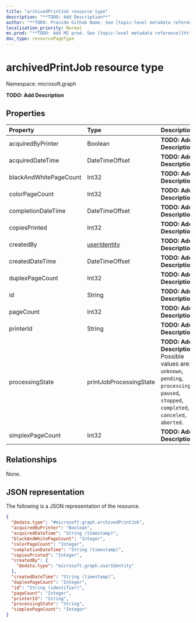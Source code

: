 ```yaml
---
title: "archivedPrintJob resource type"
description: "**TODO: Add Description**"
author: "**TODO: Provide Github Name. See [topic-level metadata reference](https://msgo.azurewebsites.net/add/document/guidelines/metadata.html#topic-level-metadata)**"
localization_priority: Normal
ms.prod: "**TODO: Add MS prod. See [topic-level metadata reference](https://msgo.azurewebsites.net/add/document/guidelines/metadata.html#topic-level-metadata)**"
doc_type: resourcePageType
---
```


# archivedPrintJob resource type

Namespace: microsoft.graph



**TODO: Add Description**

## Properties
|Property|Type|Description|
|:---|:---|:---|
|acquiredByPrinter|Boolean|**TODO: Add Description**|
|acquiredDateTime|DateTimeOffset|**TODO: Add Description**|
|blackAndWhitePageCount|Int32|**TODO: Add Description**|
|colorPageCount|Int32|**TODO: Add Description**|
|completionDateTime|DateTimeOffset|**TODO: Add Description**|
|copiesPrinted|Int32|**TODO: Add Description**|
|createdBy|[userIdentity](../resources/useridentity.md)|**TODO: Add Description**|
|createdDateTime|DateTimeOffset|**TODO: Add Description**|
|duplexPageCount|Int32|**TODO: Add Description**|
|id|String|**TODO: Add Description**|
|pageCount|Int32|**TODO: Add Description**|
|printerId|String|**TODO: Add Description**|
|processingState|printJobProcessingState|**TODO: Add Description**. Possible values are: `unknown`, `pending`, `processing`, `paused`, `stopped`, `completed`, `canceled`, `aborted`.|
|simplexPageCount|Int32|**TODO: Add Description**|

## Relationships
None.

## JSON representation
The following is a JSON representation of the resource.
<!-- {
  "blockType": "resource",
  "@odata.type": "microsoft.graph.archivedPrintJob"
}
-->
``` json
{
  "@odata.type": "#microsoft.graph.archivedPrintJob",
  "acquiredByPrinter": "Boolean",
  "acquiredDateTime": "String (timestamp)",
  "blackAndWhitePageCount": "Integer",
  "colorPageCount": "Integer",
  "completionDateTime": "String (timestamp)",
  "copiesPrinted": "Integer",
  "createdBy": {
    "@odata.type": "microsoft.graph.userIdentity"
  },
  "createdDateTime": "String (timestamp)",
  "duplexPageCount": "Integer",
  "id": "String (identifier)",
  "pageCount": "Integer",
  "printerId": "String",
  "processingState": "String",
  "simplexPageCount": "Integer"
}
```

